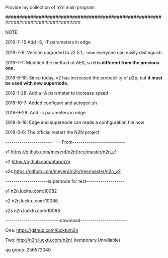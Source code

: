 Provide my collection of n2n main program

###################################################################################

NOTE:

2019-7-16 Add -S, -T parameters in edge

2019-7-6: Version upgraded to v2.5.1，now everyone can easily distinguish.

2019-7-1: Modified the method of AES, so <strong>it is different from the previous one.</strong>

2019-6-10: Since today, v2 has increased the probability of p2p, but <strong>it must be used with new supernode.</strong>

2019-1-28: Add a -A parameter to increase speed

2018-10-7: Added configure and autogen.sh

2018-9-29: Add -c parameters in edge

2018-8-16: Edge and supernode can reads a configuration file now

2018-6-6: The official restart the N2N project

----------------------------From--------------------------

v1   https://github.com/meyerd/n2n/tree/master/n2n_v1

v2   https://github.com/ntop/n2n

v2s  https://github.com/meyerd/n2n/tree/master/n2n_v2

---------------------supernode for test-------------------

v1  n2n.lucktu.com:10082

v2  n2n.lucktu.com:10086

v2s n2n.lucktu.com:10088

---------------------------download-----------------------

One: https://github.com/lucktu/n2n

Two: http://n2n.lucktu.com/n2n/     (temporary,Unreliable)

qq group: 256572040
